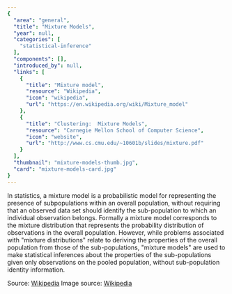 ```yaml
---
{
  "area": "general",
  "title": "Mixture Models",
  "year": null,
  "categories": [
    "statistical-inference"
  ],
  "components": [],
  "introduced_by": null,
  "links": [
    {
      "title": "Mixture model",
      "resource": "Wikipedia",
      "icon": "wikipedia",
      "url": "https://en.wikipedia.org/wiki/Mixture_model"
    },
    {
      "title": "Clustering:  Mixture Models",
      "resource": "Carnegie Mellon School of Computer Science",
      "icon": "website",
      "url": "http://www.cs.cmu.edu/~10601b/slides/mixture.pdf"
    }
  ],
  "thumbnail": "mixture-models-thumb.jpg",
  "card": "mixture-models-card.jpg"
}
---
```

In statistics, a mixture model is a probabilistic model for representing the presence of subpopulations within an overall population, without requiring that an observed data set should identify the sub-population to which an individual observation belongs. Formally a mixture model corresponds to the mixture distribution that represents the probability distribution of observations in the overall population. However, while problems associated with "mixture distributions" relate to deriving the properties of the overall population from those of the sub-populations, "mixture models" are used to make statistical inferences about the properties of the sub-populations given only observations on the pooled population, without sub-population identity information. 

Source: [Wikipedia](https://en.wikipedia.org/wiki/Mixture_model)
Image source: [Wikipedia](https://en.wikipedia.org/wiki/Mixture_model#/media/File:Normal_distribution_pdf.png)
